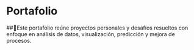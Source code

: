 # Portafolio
##🎯Este portafolio reúne proyectos personales y desafíos resueltos con enfoque en análisis de datos, visualización, predicción y mejora de procesos.
